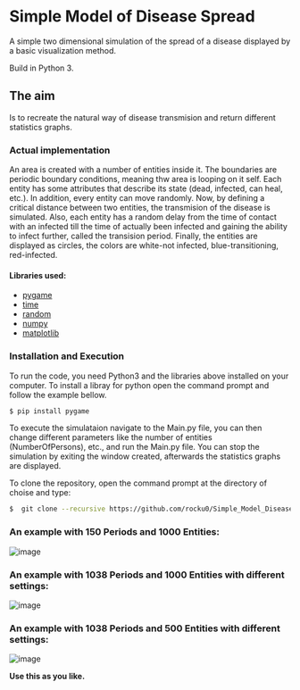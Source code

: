 # Simple Model of Disease Spread
A simple two dimensional simulation of the spread of a disease displayed by a basic visualization method. 


Build in Python 3.
## The aim
Is to recreate the natural way of disease transmision and return different statistics graphs.

### Actual implementation
An area is created with a number of entities inside it. The boundaries are periodic boundary conditions, meaning thw area is looping on it self. Each entity has some attributes that describe its state (dead, infected, can heal, etc.). In addition, every entity can move randomly. Now, by defining a critical distance between two entities, the transmision of the disease is simulated. Also, each entity has a random delay from the time of contact with an infected till the time of actually been infected and gaining the ability to infect further, called the transision period. Finally, the entities are displayed as circles, the colors are white-not infected, blue-transitioning, red-infected. 
 

#### Libraries used:
- [pygame]
- [time]
- [random]
- [numpy]
- [matplotlib]

### Installation and Execution
To run the code, you need Python3 and the libraries above installed on your computer.
To install a libray for python open the command prompt and follow the example bellow.

```sh
$ pip install pygame
```
To execute the simulataion navigate to the Main.py file, you can then change different parameters like the number of entities (NumberOfPersons), etc., and run the Main.py file.
You can stop the simulation by exiting the window created, afterwards the statistics graphs are displayed.

To clone the repository, open the command prompt at the directory of choise and type:
```sh
$  git clone --recursive https://github.com/rocku0/Simple_Model_Disease_Spread.git
```
### An example with 150 Periods and 1000 Entities:
![image](https://user-images.githubusercontent.com/71210416/114858845-aa50ca80-9df2-11eb-8a56-acf01165c069.png)


### An example with 1038 Periods and 1000 Entities with different settings:
![image](https://user-images.githubusercontent.com/71210416/115117150-d06a9c00-9fa5-11eb-8e5e-fc5764cbf2a0.png)


### An example with 1038 Periods and 500 Entities with different settings:
![image](https://user-images.githubusercontent.com/71210416/115155837-4ba57e00-a08a-11eb-9e23-d71ad9f7fc2b.png)

**Use this as you like.**

   [pygame]: <https://www.pygame.org/docs/>
   [time]: <https://docs.python.org/3/library/time.html>
   [random]: <https://docs.python.org/3/library/random.html>
   [matplotlib]: <https://matplotlib.org/stable/contents.html>
   [numpy]: <https://numpy.org/doc/>
